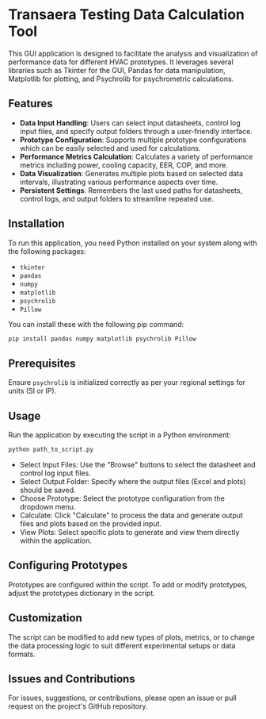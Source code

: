 # Transaera Testing Data Calculation Tool

This GUI application is designed to facilitate the analysis and visualization of performance data for different HVAC prototypes. It leverages several libraries such as Tkinter for the GUI, Pandas for data manipulation, Matplotlib for plotting, and Psychrolib for psychrometric calculations.

## Features

- **Data Input Handling**: Users can select input datasheets, control log input files, and specify output folders through a user-friendly interface.
- **Prototype Configuration**: Supports multiple prototype configurations which can be easily selected and used for calculations.
- **Performance Metrics Calculation**: Calculates a variety of performance metrics including power, cooling capacity, EER, COP, and more.
- **Data Visualization**: Generates multiple plots based on selected data intervals, illustrating various performance aspects over time.
- **Persistent Settings**: Remembers the last used paths for datasheets, control logs, and output folders to streamline repeated use.

## Installation

To run this application, you need Python installed on your system along with the following packages:
- `tkinter`
- `pandas`
- `numpy`
- `matplotlib`
- `psychrolib`
- `Pillow`

You can install these with the following pip command:

```bash
pip install pandas numpy matplotlib psychrolib Pillow
```
## Prerequisites

Ensure `psychrolib` is initialized correctly as per your regional settings for units (SI or IP).

## Usage

Run the application by executing the script in a Python environment:

```bash
python path_to_script.py
```
- Select Input Files: Use the "Browse" buttons to select the datasheet and control log input files.
- Select Output Folder: Specify where the output files (Excel and plots) should be saved.
- Choose Prototype: Select the prototype configuration from the dropdown menu.
- Calculate: Click "Calculate" to process the data and generate output files and plots based on the provided input.
- View Plots: Select specific plots to generate and view them directly within the application.
## Configuring Prototypes
Prototypes are configured within the script. To add or modify prototypes, adjust the prototypes dictionary in the script.

## Customization
The script can be modified to add new types of plots, metrics, or to change the data processing logic to suit different experimental setups or data formats.

## Issues and Contributions
For issues, suggestions, or contributions, please open an issue or pull request on the project's GitHub repository.
